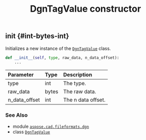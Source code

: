 ﻿---
title: DgnTagValue constructor
second_title: Aspose.CAD for Python via .NET API References
description: 
type: docs
weight: 10
url: /python-net/aspose.cad.fileformats.dgn/dgntagvalue/__init__/
is_root: false
---

## __init__ {#int-bytes-int}

Initializes a new instance of the [`DgnTagValue`](/cad/python-net/aspose.cad.fileformats.dgn/dgntagvalue) class.



```python
def __init__(self, type, raw_data, n_data_offset):
    ...
```


| Parameter | Type | Description |
| :- | :- | :- |
| type | int | The type. |
| raw_data | bytes | The raw data. |
| n_data_offset | int | The n data offset. |



### See Also
* module [`aspose.cad.fileformats.dgn`](../../)
* class [`DgnTagValue`](/cad/python-net/aspose.cad.fileformats.dgn/dgntagvalue)

